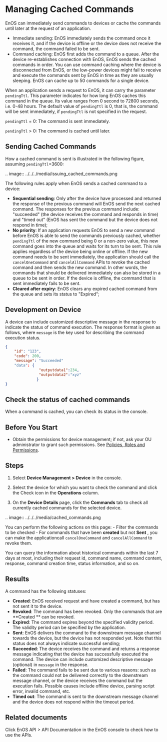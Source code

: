 # Managing Cached Commands

EnOS can immediately send commands to devices or cache the commands until later at the request of an application.

- Immediate sending: EnOS immediately sends the command once it receives it, and if the device is offline or the device does not receive the command, the command failed to be sent.
- Command caching: EnOS first adds the command to a queue. After the device re-establishes connection with EnOS, EnOS sends the cached commands in order. You can use command caching where the device is disconnected from EnOS, or the low-power devices might fail to receive and execute the commands sent by EnOS in time as they are usually sleeping. EnOS can cache up to 50 commands for a single device.

When an application sends a request to EnOS, it can carry the parameter `pendingTtl`. This parameter indicates for how long EnOS caches this command in the queue. Its value ranges from 0 second to 72800 seconds, i.e. 0-48 hours. The default value of `pendingTtl` is 0, that is, the command will be sent immediately, if `pendingTtl` is not specified in the request.

`pendingTtl` = 0: The command is sent immediately.

`pendingTtl` > 0: The command is cached until later.


## Sending Cached Commands

How a cached command is sent is illustrated in the following figure, assuming `pendingTtl`=3600:

.. image:: ../../../media/issuing_cached_commands.png

The following rules apply when EnOS sends a cached command to a device:

- **Sequential sending**: Only after the device have processed and returned the response of the previous command will EnOS send the next cached command. The responses for the previous command include: "succeeded" (the device receives the command and responds in time) and "timed out" (EnOS has sent the command but the device does not respond in time);
- **No priority**: If an application requests EnOS to send a new command before EnOS is able to send the commands previously cached, whether `pendingTtl` of the new command being 0 or a non-zero value, this new command goes into the queue and waits for its turn to be sent. This rule applies regardless of the device being online or offline. If the new command needs to be sent immediately, the application should call the `cancelOneCommand` and `cancelAllCommand` APIs to revoke the cached command and then sends the new command. In other words, the commands that should be delivered immediately can also be stored in a queue to be sent in order. If the device is offline, the command that is sent immediately fails to be sent.
- **Cleared after expiry**: EnOS clears any expired cached command from the queue and sets its status to "Expired";

## Development on Device

A device can include customized descriptive message in the response to indicate the status of command execution. The response format is given as follows, where `message` is the key used for describing the command execution status.

```json
{
    "id": "123",
    "code": 200,
    "message": "Succeeded"               
    "data": {                                
               "outputdata1":234,
               "outputdata2":"xyz"
              }
}
```

## Check the status of cached commands

When a command is cached, you can check its status in the console.

## Before You Start

- Obtain the permissions for device management; if not, ask your OU administrator to grant such permissions. See [Policies, Roles and Permissions](/docs/iam/en/latest/access_policy).

## Steps

1. Select **Device Management > Device** in the console.

2. Select the device for which you want to check the command and click the Check icon in the **Operations** column.

3. On the **Device Details** page, click the **Commands** tab to check all currently cached commands for the selected device.

 .. image:: ../../../media/cached_commands.png

 You can perform the following actions on this page:
     - Filter the commands to be checked
     - For commands that have been **created** but not **Sent** , you can make the applicationcall `cancelOneCommand` and `cancelAllCommand` to revoke them.

  You can query the information about historical commands within the last 7 days at most, including their request id, command name, command content, response, command creation time, status information, and so on.

## Results

A command has the following statuses:

- **Created**: EnOS received request and have created a command, but has not sent it to the device.
- **Revoked**: The command has been revoked. Only the commands that are **Created ** can be revoked.
- **Expired**: The command expires beyond the specified validity period. The validity period can be specified by the application. 
- **Sent**: EnOS delivers the command to the downstream message channel towards the device, but the device has not responded yet. Note that this status does not always indicate successful sending;
- **Succeeded**: The device receives the command and returns a response message indicating that the device has successfully executed the command. The device can include customized descriptive message (optional) in `message` in the response.
- **Failed**: The command fails to be sent due to various reasons: such as the command could not be delivered correctly to the downstream message channel, or the device receives the command but the execution fails. Possible causes include offline device, parsing script error, invalid command, etc.
- **Timed out**: The command is sent to the downstream message channel and the device does not respond within the timeout period.

## Related documents

Click EnOS API > API Documentation in the EnOS console to check how to use the APIs.

